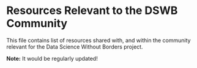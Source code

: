 # Resources Relevant to the DSWB Community

This file contains list of resources shared with, and within the community relevant for the Data Science Without Borders project.

**Note:** It would be regularly updated!
